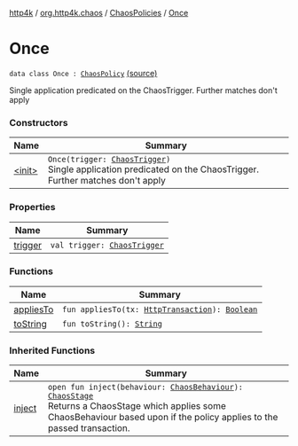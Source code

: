 [http4k](../../../index.md) / [org.http4k.chaos](../../index.md) / [ChaosPolicies](../index.md) / [Once](./index.md)

# Once

`data class Once : `[`ChaosPolicy`](../../-chaos-policy/index.md) [(source)](https://github.com/http4k/http4k/blob/master/http4k-testing-chaos/src/main/kotlin/org/http4k/chaos/ChaosPolicies.kt#L30)

Single application predicated on the ChaosTrigger. Further matches don't apply

### Constructors

| Name | Summary |
|---|---|
| [&lt;init&gt;](-init-.md) | `Once(trigger: `[`ChaosTrigger`](../../-chaos-trigger.md)`)`<br>Single application predicated on the ChaosTrigger. Further matches don't apply |

### Properties

| Name | Summary |
|---|---|
| [trigger](trigger.md) | `val trigger: `[`ChaosTrigger`](../../-chaos-trigger.md) |

### Functions

| Name | Summary |
|---|---|
| [appliesTo](applies-to.md) | `fun appliesTo(tx: `[`HttpTransaction`](../../../org.http4k.core/-http-transaction/index.md)`): `[`Boolean`](https://kotlinlang.org/api/latest/jvm/stdlib/kotlin/-boolean/index.html) |
| [toString](to-string.md) | `fun toString(): `[`String`](https://kotlinlang.org/api/latest/jvm/stdlib/kotlin/-string/index.html) |

### Inherited Functions

| Name | Summary |
|---|---|
| [inject](../../-chaos-policy/inject.md) | `open fun inject(behaviour: `[`ChaosBehaviour`](../../-chaos-behaviour/index.md)`): `[`ChaosStage`](../../-chaos-stage/index.md)<br>Returns a ChaosStage which applies some ChaosBehaviour based upon if the policy applies to the passed transaction. |
